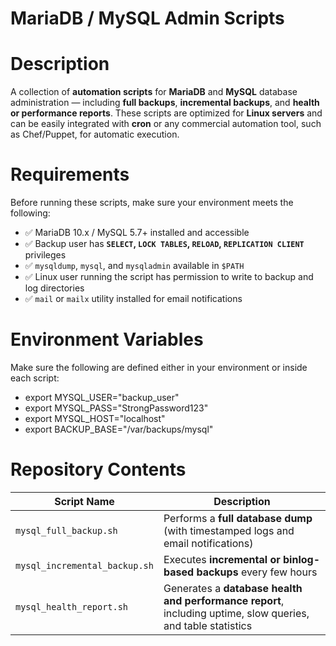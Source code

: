 # MariaDB / MySQL Admin Scripts

# Description
A collection of **automation scripts** for **MariaDB** and **MySQL** database administration — including **full backups**, **incremental backups**, 
and **health or performance reports**. These scripts are optimized for **Linux servers** and can be easily integrated with **cron** or any commercial automation tool, such as Chef/Puppet, for automatic execution.

# Requirements
Before running these scripts, make sure your environment meets the following:
   - ✅ MariaDB 10.x / MySQL 5.7+ installed and accessible  
   - ✅ Backup user has **`SELECT`, `LOCK TABLES`, `RELOAD`, `REPLICATION CLIENT`** privileges  
   - ✅ `mysqldump`, `mysql`, and `mysqladmin` available in `$PATH`  
   - ✅ Linux user running the script has permission to write to backup and log directories  
   - ✅ `mail` or `mailx` utility installed for email notifications  

# Environment Variables
Make sure the following are defined either in your environment or inside each script:
   - export MYSQL_USER="backup_user"
   - export MYSQL_PASS="StrongPassword123"
   - export MYSQL_HOST="localhost"
   - export BACKUP_BASE="/var/backups/mysql"

# Repository Contents

| Script Name                   | Description                                                                                                   |
|-------------------------------|---------------------------------------------------------------------------------------------------------------|
| `mysql_full_backup.sh`        | Performs a **full database dump** (with timestamped logs and email notifications)                             |
| `mysql_incremental_backup.sh` | Executes **incremental or binlog-based backups** every few hours                                              |
| `mysql_health_report.sh`      | Generates a **database health and performance report**, including uptime, slow queries, and table statistics  |
